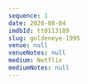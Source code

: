 ```yaml
---
sequence: 1
date: 2020-08-04
imdbId: tt0113189
slug: goldeneye-1995
venue: null
venueNotes: null
medium: Netflix
mediumNotes: null
---
```


